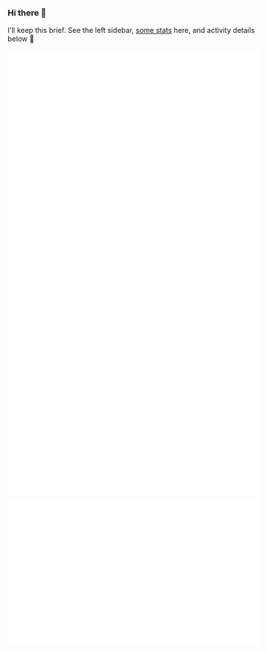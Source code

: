 ### Hi there 👋

I'll keep this brief. See the left sidebar,
[some stats](https://github.com/jstrieb/github-stats) here,
and activity details below 🖖

![](https://raw.githubusercontent.com/katrinleinweber/github-stats/master/generated/overview.svg#gh-dark-mode-only)
![](https://raw.githubusercontent.com/katrinleinweber/github-stats/master/generated/overview.svg#gh-light-mode-only)
![](https://raw.githubusercontent.com/katrinleinweber/github-stats/master/generated/languages.svg#gh-dark-mode-only)
![](https://raw.githubusercontent.com/katrinleinweber/github-stats/master/generated/languages.svg#gh-light-mode-only)

<!--
**katrinleinweber/katrinleinweber** is a ✨ _special_ ✨ repository because its `README.md` (this file) appears on your GitHub profile.

Here are some ideas to get you started:

- 🔭 I’m currently working on ...
- 🌱 I’m currently learning ...
- 👯 I’m looking to collaborate on ...
- 🤔 I’m looking for help with ...
- 💬 Ask me about ...
- 📫 How to reach me: ...
- 😄 Pronouns: ...
- ⚡ Fun fact: ...
-->
